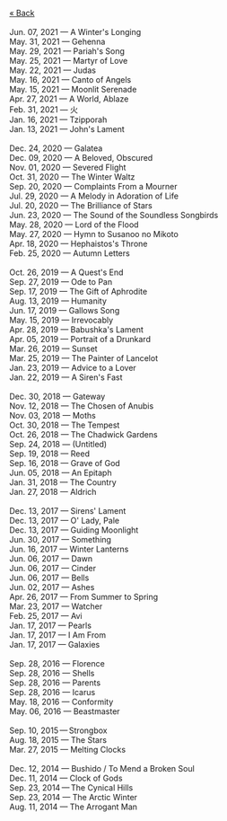 [« Back](https://jademoroes.github.io)<br>
<br>
Jun. 07, 2021 — A Winter's Longing<br>
May. 31, 2021 — Gehenna<br>
May. 29, 2021 — Pariah's Song<br>
May. 25, 2021 — Martyr of Love<br>
May. 22, 2021 — Judas<br>
May. 16, 2021 — Canto of Angels<br>
May. 15, 2021 — Moonlit Serenade<br>
Apr. 27, 2021 — A World, Ablaze<br>
Feb. 31, 2021 — 火<br>
Jan. 16, 2021 — Tzipporah<br>
Jan. 13, 2021 — John's Lament<br>
<br>
Dec. 24, 2020 — Galatea<br>
Dec. 09, 2020 — A Beloved, Obscured<br>
Nov. 01, 2020 — Severed Flight<br>
Oct. 31, 2020 — The Winter Waltz<br>
Sep. 20, 2020 — Complaints From a Mourner<br>
Jul. 29, 2020 — A Melody in Adoration of Life<br>
Jul. 20, 2020 — The Brilliance of Stars<br>
Jun. 23, 2020 — The Sound of the Soundless Songbirds<br>
May. 28, 2020 — Lord of the Flood<br>
May. 27, 2020 — Hymn to Susanoo no Mikoto<br>
Apr. 18, 2020 — Hephaistos's Throne<br>
Feb. 25, 2020 — Autumn Letters<br>
<br>
Oct. 26, 2019 — A Quest's End<br>
Sep. 27, 2019 — Ode to Pan<br>
Sep. 17, 2019 — The Gift of Aphrodite<br>
Aug. 13, 2019 — Humanity<br>
Jun. 17, 2019 — Gallows Song<br>
May. 15, 2019 — Irrevocably<br>
Apr. 28, 2019 — Babushka's Lament<br>
Apr. 05, 2019 — Portrait of a Drunkard<br>
Mar. 26, 2019 — Sunset<br>
Mar. 25, 2019 — The Painter of Lancelot<br>
Jan. 23, 2019 — Advice to a Lover<br>
Jan. 22, 2019 — A Siren's Fast<br>
<br>
Dec. 30, 2018 — Gateway<br>
Nov. 12, 2018 — The Chosen of Anubis<br>
Nov. 03, 2018 — Moths<br>
Oct. 30, 2018 — The Tempest<br>
Oct. 26, 2018 — The Chadwick Gardens<br>
Sep. 24, 2018 — (Untitled)<br>
Sep. 19, 2018 — Reed<br>
Sep. 16, 2018 — Grave of God<br>
Jun. 05, 2018 — An Epitaph<br>
Jan. 31, 2018 — The Country<br>
Jan. 27, 2018 — Aldrich<br>
<br>
Dec. 13, 2017 — Sirens' Lament<br>
Dec. 13, 2017 — O' Lady, Pale<br>
Dec. 13, 2017 — Guiding Moonlight<br>
Jun. 30, 2017 — Something<br>
Jun. 16, 2017 — Winter Lanterns<br>
Jun. 06, 2017 — Dawn<br>
Jun. 06, 2017 — Cinder<br>
Jun. 06, 2017 — Bells<br>
Jun. 02, 2017 — Ashes<br>
Apr. 26, 2017 — From Summer to Spring<br>
Mar. 23, 2017 — Watcher<br>
Feb. 25, 2017 — Avi<br>
Jan. 17, 2017 — Pearls<br>
Jan. 17, 2017 — I Am From<br>
Jan. 17, 2017 — Galaxies<br>
<br>
Sep. 28, 2016 — Florence<br>
Sep. 28, 2016 — Shells<br>
Sep. 28, 2016 — Parents<br>
Sep. 28, 2016 — Icarus<br>
May. 18, 2016 — Conformity<br>
May. 06, 2016 — Beastmaster<br>
<br>
Sep. 10, 2015 — Strongbox<br>
Aug. 18, 2015 — The Stars<br>
Mar. 27, 2015 — Melting Clocks<br>
<br>
Dec. 12, 2014 — Bushido / To Mend a Broken Soul<br>
Dec. 11, 2014 — Clock of Gods<br>
Sep. 23, 2014 — The Cynical Hills<br>
Sep. 23, 2014 — The Arctic Winter<br>
Aug. 11, 2014 — The Arrogant Man<br>

